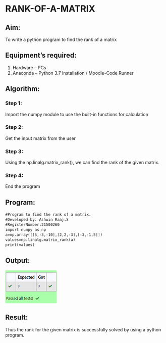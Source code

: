 # RANK-OF-A-MATRIX
## Aim:
To write a python program to find the rank of a matrix
## Equipment’s required:
1. 	Hardware – PCs
2. 	Anaconda – Python 3.7 Installation / Moodle-Code Runner
## Algorithm:
### Step 1: 
Import the numpy module to use the built-in functions for calculation
### Step 2:
Get the input matrix from the user 
### Step 3:
Using the np.linalg.matrix_rank(), we can find the rank of the given matrix.
### Step 4:
End the program 
## Program:
~~~
#Program to find the rank of a matrix.
#Developed by: Ashwin Raaj.S
#RegisterNumber:21500260
import numpy as np
a=np.array([[5,-3,-10],[2,2,-3],[-3,-1,5]])
values=np.linalg.matrix_rank(a)
print(values)
~~~
## Output:
![Output 1](ob.png)
## Result:
Thus the rank for the given matrix is successfully solved by  using a python program.

